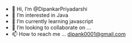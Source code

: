 - 👋 Hi, I’m @DipankarPriyadarshi
- 👀 I’m interested in Java
- 🌱 I’m currently learning javascript
- 💞️ I’m looking to collaborate on ...
- 📫 How to reach me ... dipank0001@gmail.com

<!---
DipankarPriyadarshi/DipankarPriyadarshi is a ✨ special ✨ repository because its `README.md` (this file) appears on your GitHub profile.
You can click the Preview link to take a look at your changes.
--->
